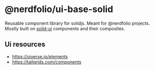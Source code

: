# @nerdfolio/ui-base-solid

Reusable component library for solidjs. Meant for @nerdfolio projects. Mostly built on [solid-ui](solid-ui.com) components and their composites.

## Ui resources
- https://uiverse.io/elements
- https://tailgrids.com/components
